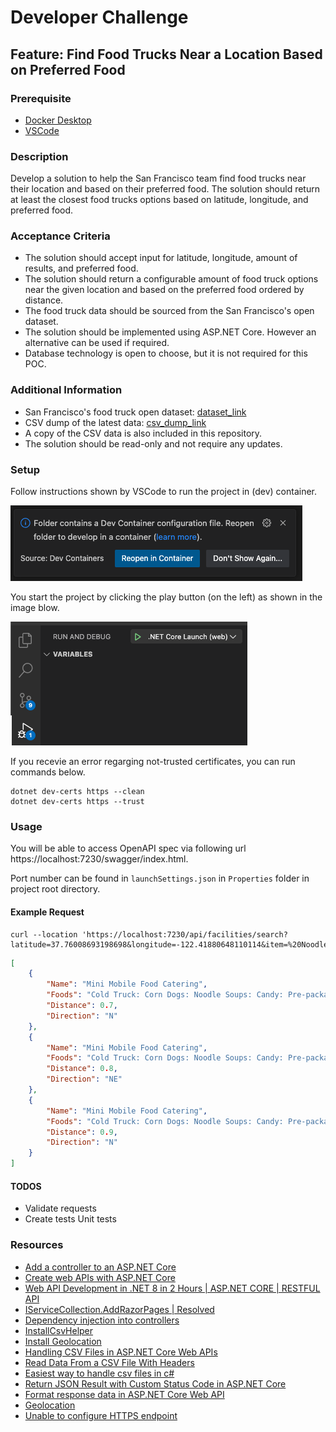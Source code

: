 # Developer Challenge

## Feature: Find Food Trucks Near a Location Based on Preferred Food

### Prerequisite

- [Docker Desktop](https://www.docker.com/products/docker-desktop/)
- [VSCode](https://code.visualstudio.com/download)

### Description

Develop a solution to help the San Francisco team find food trucks near their location and based on their preferred food. The solution should return at least the closest food trucks options based on latitude, longitude, and preferred food.

### Acceptance Criteria

* The solution should accept input for latitude, longitude, amount of results, and preferred food.
* The solution should return a configurable amount of food truck options near the given location and based on the preferred food ordered by distance.
* The food truck data should be sourced from the San Francisco's open dataset.
* The solution should be implemented using ASP.NET Core. However an alternative can be used if required.
* Database technology is open to choose, but it is not required for this POC.

### Additional Information

* San Francisco's food truck open dataset: [dataset_link](https://data.sfgov.org/Economy-and-Community/Mobile-Food-Facility-Permit/rqzj-sfat/data)
* CSV dump of the latest data: [csv_dump_link](./Mobile_Food_Facility_Permit.csv)
* A copy of the CSV data is also included in this repository.
* The solution should be read-only and not require any updates.

### Setup

Follow instructions shown by VSCode to run the project in (dev) container.

![run](/images/run.png)

You start the project by clicking the play button (on the left) as shown in the image blow.

![start](/images/start.png)

If you recevie an error regarging not-trusted certificates, you can run commands below.

```console
dotnet dev-certs https --clean
dotnet dev-certs https --trust
```

### Usage

You will be able to access OpenAPI spec via following url https://localhost:7230/swagger/index.html.

Port number can be found in ```launchSettings.json``` in ```Properties``` folder in project root directory.

#### Example Request

```console
curl --location 'https://localhost:7230/api/facilities/search?latitude=37.76008693198698&longitude=-122.41880648110114&item=%20Noodle%20Soups'
```

```json
[
    {
        "Name": "Mini Mobile Food Catering",
        "Foods": "Cold Truck: Corn Dogs: Noodle Soups: Candy: Pre-packaged Snacks: Sandwiches: Chips: Coffee: Tea: Various Beverages",
        "Distance": 0.7,
        "Direction": "N"
    },
    {
        "Name": "Mini Mobile Food Catering",
        "Foods": "Cold Truck: Corn Dogs: Noodle Soups: Candy: Pre-packaged Snacks: Sandwiches: Chips: Coffee: Tea: Various Beverages",
        "Distance": 0.8,
        "Direction": "NE"
    },
    {
        "Name": "Mini Mobile Food Catering",
        "Foods": "Cold Truck: Corn Dogs: Noodle Soups: Candy: Pre-packaged Snacks: Sandwiches: Chips: Coffee: Tea: Various Beverages",
        "Distance": 0.9,
        "Direction": "N"
    }
]
```

#### TODOS

- Validate requests
- Create tests Unit tests

### Resources

- [Add a controller to an ASP.NET Core](https://learn.microsoft.com/en-us/aspnet/core/tutorials/first-mvc-app/adding-controller?view=aspnetcore-8.0&tabs=visual-studio)
- [Create web APIs with ASP.NET Core](https://learn.microsoft.com/en-us/aspnet/core/web-api/?view=aspnetcore-8.0#apicontroller-attribute)
- [Web API Development in .NET 8 in 2 Hours | ASP.NET CORE | RESTFUL API](https://www.youtube.com/watch?v=SsnpkRNhpmk)
- [IServiceCollection.AddRazorPages | Resolved](https://www.youtube.com/watch?v=uwW4uQXojVI)
- [Dependency injection into controllers](https://learn.microsoft.com/en-us/aspnet/core/mvc/controllers/dependency-injection?view=aspnetcore-8.0)
- [InstallCsvHelper](https://www.nuget.org/packages/csvhelper/)
- [Install Geolocation](https://www.nuget.org/packages/Geolocation)
- [Handling CSV Files in ASP.NET Core Web APIs](https://www.syncfusion.com/blogs/post/handling-csv-files-in-asp-net-core-web-apis)
- [Read Data From a CSV File With Headers](https://code-maze.com/csharp-read-data-from-csv-file/)
- [Easiest way to handle csv files in c#](https://ravindradevrani.medium.com/easiest-way-to-handle-csv-files-in-c-6cad58d341fa)
- [Return JSON Result with Custom Status Code in ASP.NET Core](https://www.telerik.com/blogs/return-json-result-custom-status-code-aspnet-core)
- [Format response data in ASP.NET Core Web API](https://learn.microsoft.com/en-us/aspnet/core/web-api/advanced/formatting?view=aspnetcore-8.0)
- [Geolocation](https://github.com/scottschluer/geolocation)
- [Unable to configure HTTPS endpoint](https://stackoverflow.com/questions/53300480/unable-to-configure-https-endpoint-no-server-certificate-was-specified-and-the)